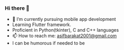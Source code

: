 ### Hi there 👋

- 🌱 I’m currently pursuing mobile app development
- Learning Flutter framework.
- Proficient in Python(tkinter), C and C++ languages
- 📫 How to reach me: asifbarakat2001@gmail.com
- I can be humorous if needed to be 

